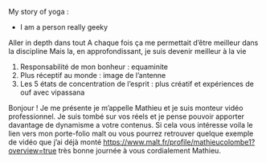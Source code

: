 My story of yoga :
- I am a person really geeky 





Aller in depth dans tout 
A chaque fois ça me permettait d’être meilleur dans la discipline 
Mais la, en approfondissant, je suis devenir meilleur à la vie

1. Responsabilité de mon bonheur : equaminite 
2. Plus réceptif au monde : image de l’antenne 
3. Les 5 états de concentration de l’esprit : plus créatif et expériences de ouf avec vipassana 

Bonjour ! Je me présente je m’appelle Mathieu et je suis monteur vidéo professionnel. Je suis tombé sur vos réels et je pense pouvoir apporter davantage de dynamisme a votre contenus. Si cela vous intéresse voila le lien vers mon porte-folio malt ou vous pourrez retrouver quelque exemple de vidéo que j’ai déjà monté https://www.malt.fr/profile/mathieucolombe1?overview=true très bonne journée à vous cordialement Mathieu.
